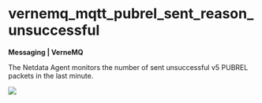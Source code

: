 # vernemq_mqtt_pubrel_sent_reason_unsuccessful

**Messaging | VerneMQ**

The Netdata Agent monitors the number of sent unsuccessful v5 PUBREL packets in the last minute.

![](https://drive.google.com/uc?export=view&id=1elXR92OQn3sWVGXUCjpGi-NwcLNYE24g)


